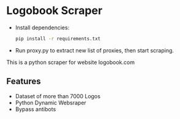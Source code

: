 # Logobook Scraper

- Install dependencies:

    ```bash
    pip install -r requirements.txt
    ```
- Run proxy.py to extract new list of proxies, then start scraping.

This is a python scraper for website logobook.com
## Features

- Dataset of more than 7000 Logos
- Python Dynamic Websraper
- Bypass antibots

